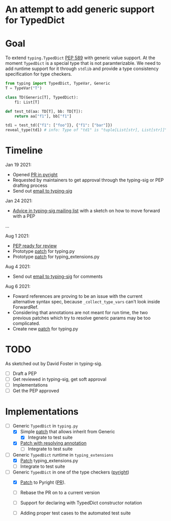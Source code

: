 # An attempt to add generic support for TypedDict

# Goal

To extend `typing.TypedDict` [PEP 589](https://www.python.org/dev/peps/pep-0589/)
with generic value support. At the moment `TypedDict` is a special type
that is not paramterizable. We need to add runtime support for it
through `stdlib` and provide a type consistency specification for type
checkers.

``` python
from typing import TypedDict, TypeVar, Generic
T = TypeVar("T")

class TD(Generic[T], TypedDict):
    f1: List[T]

def test_td(aa: TD[T], bb: TD[T]):
    return aa["f1"], bb["f1"]

td1 = test_td({"f1": ["foo"]}, {"f1": ["bar"]})
reveal_type(td1) # info: Type of "td1" is "tuple[List[str], List[str]]"
```

# Timeline

Jan 19 2021: 
- Opened [PR in pyright](https://github.com/microsoft/pyright/pull/1390)
- Requested by maintainers to get approval through the typing-sig or PEP drafting process
- Send out [email to typing-sig](https://mail.python.org/archives/list/typing-sig@python.org/thread/GKKSWMONVHRLFI4NJAT36RPZCGGIBJ3G/)

Jan 24 2021:
- [Advice in typing-sig mailing list](https://mail.python.org/archives/list/typing-sig@python.org/thread/GKKSWMONVHRLFI4NJAT36RPZCGGIBJ3G/) 
  with a sketch on how to move forward with a PEP

...

Aug 1 2021:
- [PEP ready for review](pep-9999.rst)
- Prototype [patch](https://github.com/python/cpython/compare/main...sransara:py-generic-typeddict) for typing.py
- Prototype [patch](https://github.com/python/typing/compare/master...sransara:py-generic-typeddict) for typing_extensions.py

Aug 4 2021:
- Send out [email to typing-sig](https://mail.python.org/archives/list/typing-sig@python.org/thread/JIG63TRUTF7NSDRGUMI3GHRK3J564CUI/)
  for comments

Aug 6 2021:
- Foward references are proving to be an issue with the current alternative syntax spec, 
  because `_collect_type_vars` can't look inside ForwardRef.
- Considering that annotations are not meant for run time, 
  the two previous patches which try to resolve generic params may be too complicated.
- Create new [patch](https://github.com/python/cpython/compare/main...sransara:py-generic-typeddict-simple) for typing.py

# TODO

As sketched out by David Foster in typing-sig.

- [ ] Draft a PEP
- [ ] Get reviewed in typing-sig, get soft approval
- [ ] Implementations
- [ ] Get the PEP approved

# Implementations
- [ ] Generic `TypedDict` in `typing.py`
    - [x] Simple [patch](https://github.com/python/cpython/compare/main...sransara:py-generic-typeddict-simple) that allows inherit from Generic
        - [x] Integrate to test suite
    - [x] [Patch with resolving annotation](https://github.com/python/cpython/compare/main...sransara:py-generic-typeddict)
        - [ ] Integrate to test suite
- [ ] Generic `TypedDict` runtime in `typing_extensions`
    - [x] [Patch](https://github.com/python/typing/compare/master...sransara:py-generic-typeddict) typing_extensions.py
    - [ ] Integrate to test suite
- [ ] Generic `TypedDict` in one of the type checkers ([pyright](https://github.com/microsoft/pyright/))
    - [x] [Patch](https://github.com/microsoft/pyright/compare/main...sransara:generic-typed-dict) to Pyright ([PR](https://github.com/microsoft/pyright/pull/1390)).
    - [ ] Rebase the PR on to a current version
    - [ ] Support for declaring with TypedDict constructor notation
    - [ ] Adding proper test cases to the automated test suite
    

